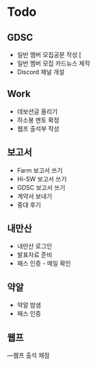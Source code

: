 # Todo

## GDSC

-   일반 멤버 모집공문 작성 [
-   일반 멤버 모집 카드뉴스 제작
-   Discord 채널 개설

## Work

-   데보션글 올리기
-   하소봉 멘토 확정
-   웹프 출석부 작성

## 보고서

-   Farm 보고서 쓰기
-   Hi-SW 보고서 쓰기
-   GDSC 보고서 쓰기
-   계약서 보내기
-   중대 후기

## 내만산

-   내만산 로그인
-   발표자료 준비
-   패스 인증 - 메일 확인

## 약알

-   약알 밤샘
-   패스 인증

## 웹프

—웹프 출석 채점
